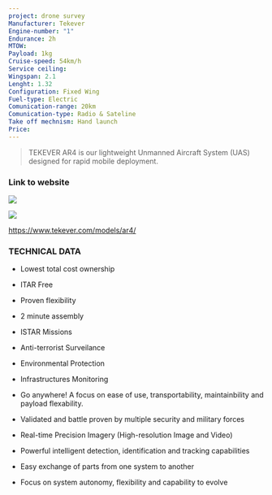 ```yaml
---
project: drone survey
Manufacturer: Tekever
Engine-number: "1"
Endurance: 2h
MTOW: 
Payload: 1kg
Cruise-speed: 54km/h
Service ceiling: 
Wingspan: 2.1
Lenght: 1.32
Configuration: Fixed Wing
Fuel-type: Electric
Comunication-range: 20km
Comunication-type: Radio & Sateline
Take off mechnism: Hand launch
Price:
---
```

>TEKEVER AR4 is our lightweight Unmanned Aircraft System (UAS) designed for rapid mobile deployment.
### Link to website
![](https://i.imgur.com/dI5Aj2Y.png)

![](https://i.imgur.com/HPfh4bN.png)

https://www.tekever.com/models/ar4/
### TECHNICAL  DATA

- Lowest total cost ownership
- ITAR Free
- Proven flexibility
- 2 minute assembly
- ISTAR Missions
- Anti-terrorist Surveilance
- Environmental Protection
- Infrastructures Monitoring

- Go anywhere! A focus on ease of use, transportability, maintainbility and payload flexability.
- Validated and battle proven by multiple security and military forces
- Real-time Precision Imagery (High-resolution Image and Video)
- Powerful intelligent detection, identification and tracking capabilities
- Easy exchange of parts from one system to another
- Focus on system autonomy, flexibility and capability to evolve